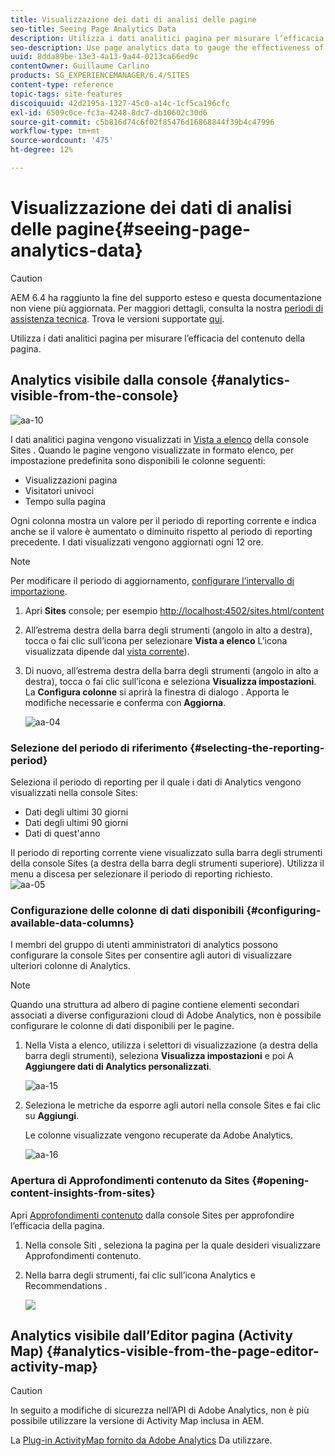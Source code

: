 ```yaml
---
title: Visualizzazione dei dati di analisi delle pagine
seo-title: Seeing Page Analytics Data
description: Utilizza i dati analitici pagina per misurare l’efficacia del contenuto della pagina
seo-description: Use page analytics data to gauge the effectiveness of their page content
uuid: 8dda89be-13e3-4a13-9a44-0213ca66ed9c
contentOwner: Guillaume Carlino
products: SG_EXPERIENCEMANAGER/6.4/SITES
content-type: reference
topic-tags: site-features
discoiquuid: 42d2195a-1327-45c0-a14c-1cf5ca196cfc
exl-id: 6509c0ce-fc3a-4248-8dc7-db10602c30d6
source-git-commit: c5b816d74c6f02f85476d16868844f39b4c47996
workflow-type: tm+mt
source-wordcount: '475'
ht-degree: 12%

---
```


# Visualizzazione dei dati di analisi delle pagine{#seeing-page-analytics-data}

>[!CAUTION]
>
>AEM 6.4 ha raggiunto la fine del supporto esteso e questa documentazione non viene più aggiornata. Per maggiori dettagli, consulta la nostra [periodi di assistenza tecnica](https://helpx.adobe.com/it/support/programs/eol-matrix.html). Trova le versioni supportate [qui](https://experienceleague.adobe.com/docs/).

Utilizza i dati analitici pagina per misurare l’efficacia del contenuto della pagina.

## Analytics visibile dalla console {#analytics-visible-from-the-console}

![aa-10](assets/aa-10.png)

I dati analitici pagina vengono visualizzati in [Vista a elenco](/help/sites-authoring/basic-handling.md#list-view) della console Sites . Quando le pagine vengono visualizzate in formato elenco, per impostazione predefinita sono disponibili le colonne seguenti:

* Visualizzazioni pagina
* Visitatori univoci
* Tempo sulla pagina

Ogni colonna mostra un valore per il periodo di reporting corrente e indica anche se il valore è aumentato o diminuito rispetto al periodo di reporting precedente. I dati visualizzati vengono aggiornati ogni 12 ore.

>[!NOTE]
>
>Per modificare il periodo di aggiornamento, [configurare l’intervallo di importazione](/help/sites-administering/adobeanalytics-connect.md#configuring-the-import-interval).

1. Apri **Sites** console; per esempio [http://localhost:4502/sites.html/content](http://localhost:4502/sites.html/content)
1. All’estrema destra della barra degli strumenti (angolo in alto a destra), tocca o fai clic sull’icona per selezionare **Vista a elenco** L’icona visualizzata dipende dal [vista corrente](/help/sites-authoring/basic-handling.md#viewing-and-selecting-resources)).

1. Di nuovo, all’estrema destra della barra degli strumenti (angolo in alto a destra), tocca o fai clic sull’icona e seleziona **Visualizza impostazioni**. La **Configura colonne** si aprirà la finestra di dialogo . Apporta le modifiche necessarie e conferma con **Aggiorna**.

   ![aa-04](assets/aa-04.png)

### Selezione del periodo di riferimento {#selecting-the-reporting-period}

Seleziona il periodo di reporting per il quale i dati di Analytics vengono visualizzati nella console Sites:

* Dati degli ultimi 30 giorni
* Dati degli ultimi 90 giorni
* Dati di quest&#39;anno

Il periodo di reporting corrente viene visualizzato sulla barra degli strumenti della console Sites (a destra della barra degli strumenti superiore). Utilizza il menu a discesa per selezionare il periodo di reporting richiesto.\
![aa-05](assets/aa-05.png)

### Configurazione delle colonne di dati disponibili {#configuring-available-data-columns}

I membri del gruppo di utenti amministratori di analytics possono configurare la console Sites per consentire agli autori di visualizzare ulteriori colonne di Analytics.

>[!NOTE]
>
>Quando una struttura ad albero di pagine contiene elementi secondari associati a diverse configurazioni cloud di Adobe Analytics, non è possibile configurare le colonne di dati disponibili per le pagine.

1. Nella Vista a elenco, utilizza i selettori di visualizzazione (a destra della barra degli strumenti), seleziona **Visualizza impostazioni** e poi A **Aggiungere dati di Analytics personalizzati**.

   ![aa-15](assets/aa-15.png)

1. Seleziona le metriche da esporre agli autori nella console Sites e fai clic su **Aggiungi**.

   Le colonne visualizzate vengono recuperate da Adobe Analytics.

   ![aa-16](assets/aa-16.png)

### Apertura di Approfondimenti contenuto da Sites {#opening-content-insights-from-sites}

Apri [Approfondimenti contenuto](/help/sites-authoring/content-insights.md) dalla console Sites per approfondire l’efficacia della pagina.

1. Nella console Siti , seleziona la pagina per la quale desideri visualizzare Approfondimenti contenuto.
1. Nella barra degli strumenti, fai clic sull’icona Analytics e Recommendations .

   ![](do-not-localize/chlimage_1-16.png)

## Analytics visibile dall’Editor pagina (Activity Map) {#analytics-visible-from-the-page-editor-activity-map}

>[!CAUTION]
>
>In seguito a modifiche di sicurezza nell’API di Adobe Analytics, non è più possibile utilizzare la versione di Activity Map inclusa in AEM.
>
>La [Plug-in ActivityMap fornito da Adobe Analytics](https://experienceleague.adobe.com/docs/analytics/analyze/activity-map/getting-started/get-started-users/activitymap-install.html?lang=it) Da utilizzare.
